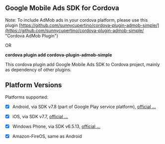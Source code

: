 ## Google Mobile Ads SDK for Cordova

Note: To include AdMob ads in your cordova platform, please use this plugin [https://github.com/sunnycupertino/cordova-plugin-admob-simple/](https://github.com/sunnycupertino/cordova-plugin-admob-simple/ "Cordova AdMob Plugin") 

OR

**cordova plugin add cordova-plugin-admob-simple**

This cordova plugin add Google Mobile Ads SDK to Cordova project, mainly as dependency of other plugins.

## Platform Versions

Platforms supported:
- [x] Android, via SDK v7.8 (part of Google Play service platform), [official ...](https://developers.google.com/admob/android/download)
- [x] iOS, via SDK v7.7, [official ...](https://developers.google.com/admob/ios/download)
- [x] Windows Phone, via SDK v6.5.13, [official ...](https://developers.google.com/admob/wp/download)
- [x] Amazon-FireOS, same as Android



